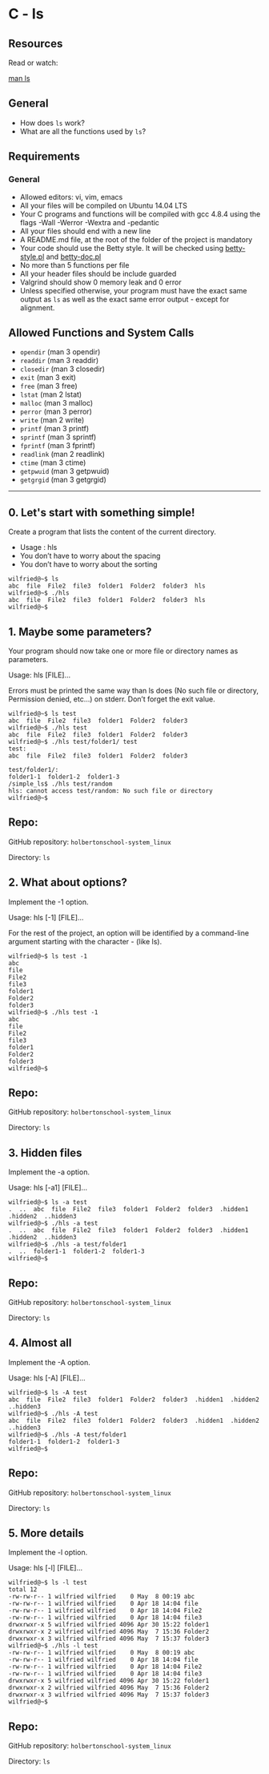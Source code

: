 # C - ls

## Resources
Read or watch:

[man ls](https://www.man-linux-magique.net/man1/ls.html)

## General
* How does `ls` work?
* What are all the functions used by `ls`?

## Requirements
### General
* Allowed editors: vi, vim, emacs
* All your files will be compiled on Ubuntu 14.04 LTS
* Your C programs and functions will be compiled with gcc 4.8.4 using the flags -Wall -Werror -Wextra and -pedantic
* All your files should end with a new line
* A README.md file, at the root of the folder of the project is mandatory
* Your code should use the Betty style. It will be checked using [betty-style.pl](https://github.com/holbertonschool/Betty/blob/master/betty-style.pl) and [betty-doc.pl](https://github.com/holbertonschool/Betty/blob/master/betty-doc.pl)
* No more than 5 functions per file
* All your header files should be include guarded
* Valgrind should show 0 memory leak and 0 error
* Unless specified otherwise, your program must have the exact same output as `ls` as well as the exact same error output - except for alignment.

## Allowed Functions and System Calls

* `opendir` (man 3 opendir)
* `readdir` (man 3 readdir)
* `closedir` (man 3 closedir)
* `exit` (man 3 exit)
* `free` (man 3 free)
* `lstat` (man 2 lstat)
* `malloc` (man 3 malloc)
* `perror` (man 3 perror)
* `write` (man 2 write)
* `printf` (man 3 printf)
* `sprintf` (man 3 sprintf)
* `fprintf` (man 3 fprintf)
* `readlink` (man 2 readlink)
* `ctime` (man 3 ctime)
* `getpwuid` (man 3 getpwuid)
* `getgrgid` (man 3 getgrgid)

---

## 0. Let's start with something simple!
Create a program that lists the content of the current directory.

* Usage : hls
* You don’t have to worry about the spacing
* You don’t have to worry about the sorting
```
wilfried@~$ ls
abc  file  File2  file3  folder1  Folder2  folder3  hls
wilfried@~$ ./hls
abc  file  File2  file3  folder1  Folder2  folder3  hls
wilfried@~$
```

## 1. Maybe some parameters?
Your program should now take one or more file or directory names as parameters.

Usage: hls [FILE]...

Errors must be printed the same way than ls does (No such file or directory, Permission denied, etc…) on stderr. Don’t forget the exit value.
```
wilfried@~$ ls test
abc  file  File2  file3  folder1  Folder2  folder3
wilfried@~$ ./hls test
abc  file  File2  file3  folder1  Folder2  folder3
wilfried@~$ ./hls test/folder1/ test
test:
abc  file  File2  file3  folder1  Folder2  folder3

test/folder1/:
folder1-1  folder1-2  folder1-3
/simple_ls$ ./hls test/random
hls: cannot access test/random: No such file or directory
wilfried@~$
```

## Repo:

GitHub repository: `holbertonschool-system_linux`

Directory: `ls`

## 2. What about options?
Implement the -1 option.

Usage: hls [-1] [FILE]...

For the rest of the project, an option will be identified by a command-line argument starting with the character - (like ls).
```
wilfried@~$ ls test -1
abc
file
File2
file3
folder1
Folder2
folder3
wilfried@~$ ./hls test -1
abc
file
File2
file3
folder1
Folder2
folder3
wilfried@~$
```

## Repo:

GitHub repository: `holbertonschool-system_linux`

Directory: `ls`

## 3. Hidden files
Implement the -a option.

Usage: hls [-a1] [FILE]...
```
wilfried@~$ ls -a test
.  ..  abc  file  File2  file3  folder1  Folder2  folder3  .hidden1  .hidden2  ..hidden3
wilfried@~$ ./hls -a test
.  ..  abc  file  File2  file3  folder1  Folder2  folder3  .hidden1  .hidden2  ..hidden3
wilfried@~$ ./hls -a test/folder1
.  ..  folder1-1  folder1-2  folder1-3
wilfried@~$
```

## Repo:

GitHub repository: `holbertonschool-system_linux`

Directory: `ls`

## 4. Almost all
Implement the -A option.

Usage: hls [-A] [FILE]...
```
wilfried@~$ ls -A test
abc  file  File2  file3  folder1  Folder2  folder3  .hidden1  .hidden2  ..hidden3
wilfried@~$ ./hls -A test
abc  file  File2  file3  folder1  Folder2  folder3  .hidden1  .hidden2  ..hidden3
wilfried@~$ ./hls -A test/folder1
folder1-1  folder1-2  folder1-3
wilfried@~$
```

## Repo:

GitHub repository: `holbertonschool-system_linux`

Directory: `ls`

## 5. More details 
Implement the -l option.

Usage: hls [-l] [FILE]...
```
wilfried@~$ ls -l test
total 12
-rw-rw-r-- 1 wilfried wilfried    0 May  8 00:19 abc
-rw-rw-r-- 1 wilfried wilfried    0 Apr 18 14:04 file
-rw-rw-r-- 1 wilfried wilfried    0 Apr 18 14:04 File2
-rw-rw-r-- 1 wilfried wilfried    0 Apr 18 14:04 file3
drwxrwxr-x 5 wilfried wilfried 4096 Apr 30 15:22 folder1
drwxrwxr-x 2 wilfried wilfried 4096 May  7 15:36 Folder2
drwxrwxr-x 3 wilfried wilfried 4096 May  7 15:37 folder3
wilfried@~$ ./hls -l test
-rw-rw-r-- 1 wilfried wilfried    0 May  8 00:19 abc
-rw-rw-r-- 1 wilfried wilfried    0 Apr 18 14:04 file
-rw-rw-r-- 1 wilfried wilfried    0 Apr 18 14:04 File2
-rw-rw-r-- 1 wilfried wilfried    0 Apr 18 14:04 file3
drwxrwxr-x 5 wilfried wilfried 4096 Apr 30 15:22 folder1
drwxrwxr-x 2 wilfried wilfried 4096 May  7 15:36 Folder2
drwxrwxr-x 3 wilfried wilfried 4096 May  7 15:37 folder3
wilfried@~$
```

## Repo:

GitHub repository: `holbertonschool-system_linux`

Directory: `ls`
